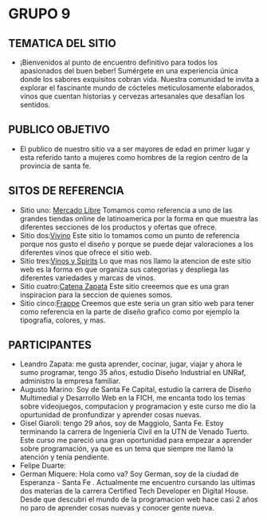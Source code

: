 # GRUPO 9 
## TEMATICA DEL SITIO
- ¡Bienvenidos al punto de encuentro definitivo para todos los apasionados del buen beber! Sumérgete en una experiencia única donde los sabores exquisitos cobran vida. Nuestra comunidad te invita a explorar el fascinante mundo de cócteles meticulosamente elaborados, vinos que cuentan historias y cervezas artesanales que desafían los sentidos.
## PUBLICO OBJETIVO
- El publico de nuestro sitio va a ser mayores de edad en primer lugar y esta referido tanto a mujeres como hombres de la region centro de la provincia de santa fe.

## SITOS DE REFERENCIA

- Sitio uno: [Mercado Libre](https://www.mercadolibre.com.ar/) Tomamos como referencia a uno de las grandes tiendas online de latinoamerica por la forma en que muestra las diferentes secciones de los productos y ofertas que ofrece.
- Sitio dos:[Vivino](https://www.vivino.com/) Este sitio lo tomamos como un punto de referencia porque nos gusto el diseño y porque se puede dejar valoraciones a los diferentes vinos que ofrece el sitio web.
- Sitio tres:[Vinos y Spirits](https://www.vinosyspirits.com/whiskies.html) Lo que mas nos llamo la atencion de este sitio web es la forma en que organiza sus categorias y despliega las diferentes variedades y marcas de vinos.
- Sitio cuatro:[Catena Zapata](https://catenazapata.com/) Este sitio creeemos que es una gran inspiracion para la seccion de quienes somos.
- Sitio cinco:[Frappe](https://frappe.com.ar/) Creemos que este seria un gran sitio web para tener como referencia en la parte de diseño grafico como por ejemplo la tipografia, colores, y mas.

## PARTICIPANTES
- Leandro Zapata: me gusta aprender, cocinar, jugar, viajar y ahora le sumo programar, tengo 35 años, estudio Diseño Industrial en UNRaf, administro la empresa familiar.
- Augusto Marino: Soy de Santa Fe Capital, estudio la carrera de Diseño Multimedial y Desarrollo Web en la FICH, me encanta todo los temas sobre videojuegos, computacion y programacion y este curso me dio la opurtunidad de pronfundizar y aprender cosas nuevas.
- Gisel Giaroli: tengo 29 años, soy de Maggiolo, Santa Fe. Estoy terminando la carrera de Ingeniería Civil en la UTN de Venado Tuerto. Este curso me pareció una gran oportunidad para empezar a aprender sobre programación, ya que es un tema que siempre me llamó la atención y tenía pendiente.
- Felipe Duarte:
- German Miquere: Hola como va? Soy German, soy de la ciudad de Esperanza - Santa Fe . Actualmente me encuentro cursando las ultimas dos materias de la carrera Certified Tech Developer en Digital House. Desde que descubri el mundo de la programacion web hace casi 2 años no paro de aprender cosas nuevas y conocer gente nueva. 

